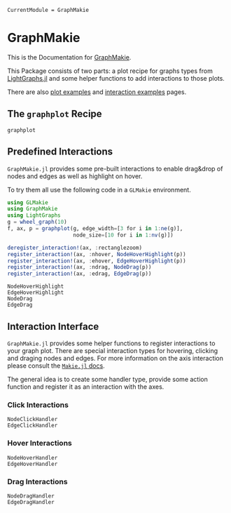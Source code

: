 ```@meta
CurrentModule = GraphMakie
```

# GraphMakie
This is the Documentation for [GraphMakie](https://github.com/JuliaPlots/GraphMakie.jl).

This Package consists of two parts: a plot recipe for graphs types from
[LightGraphs.jl](https://juliagraphs.org/LightGraphs.jl/latest/) and some helper
functions to add interactions to those plots.

There are also [plot examples](generated/plots.md) and [interaction examples](generated/interactions.md) pages.

## The `graphplot` Recipe
```@docs
graphplot
```

## Predefined Interactions
`GraphMakie.jl` provides some pre-built interactions to enable drag&drop of nodes and edges as well as highlight on hover.

To try them all use the following code in a `GLMakie` environment.
```julia
using GLMakie
using GraphMakie
using LightGraphs
g = wheel_graph(10)
f, ax, p = graphplot(g, edge_width=[3 for i in 1:ne(g)],
                     node_size=[10 for i in 1:nv(g)])

deregister_interaction!(ax, :rectanglezoom)
register_interaction!(ax, :nhover, NodeHoverHighlight(p))
register_interaction!(ax, :ehover, EdgeHoverHighlight(p))
register_interaction!(ax, :ndrag, NodeDrag(p))
register_interaction!(ax, :edrag, EdgeDrag(p))
```

```@docs
NodeHoverHighlight
EdgeHoverHighlight
NodeDrag
EdgeDrag
```

## Interaction Interface
`GraphMakie.jl` provides some helper functions to register interactions to your graph plot.
There are special interaction types for hovering, clicking and draging nodes and edges.
For more information on the axis interaction please consult the [`Makie.jl` docs](https://makie.juliaplots.org/dev/makielayout/axis.html#Custom-Interactions).

The general idea is to create some handler type, provide some action function and register it
as an interaction with the axes.

### Click Interactions
```@docs
NodeClickHandler
EdgeClickHandler
```
### Hover Interactions
```@docs
NodeHoverHandler
EdgeHoverHandler
```

### Drag Interactions
```@docs
NodeDragHandler
EdgeDragHandler
```
